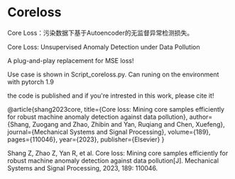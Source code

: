 # Coreloss

Core Loss：污染数据下基于Autoencoder的无监督异常检测损失。

Core Loss: Unsupervised Anomaly Detection under Data Pollution

A plug-and-play replacement for MSE loss!

Use case is shown in Script_coreloss.py. Can runing on the environment with pytorch 1.9

the code is published and if you're intrested in this work, please cite it!

@article{shang2023core,
  title={Core loss: Mining core samples efficiently for robust machine anomaly detection against data pollution},
  author={Shang, Zuogang and Zhao, Zhibin and Yan, Ruqiang and Chen, Xuefeng},
  journal={Mechanical Systems and Signal Processing},
  volume={189},
  pages={110046},
  year={2023},
  publisher={Elsevier}
}

Shang Z, Zhao Z, Yan R, et al. Core loss: Mining core samples efficiently for robust machine anomaly detection against data pollution[J]. Mechanical Systems and Signal Processing, 2023, 189: 110046.






